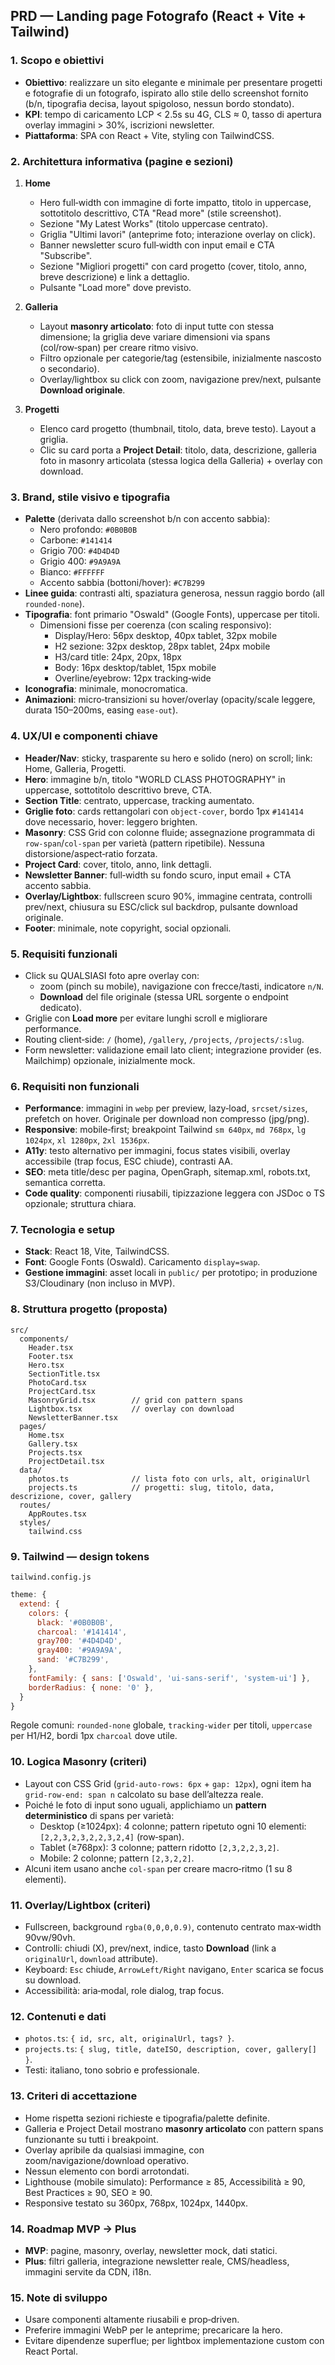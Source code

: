 ## PRD — Landing page Fotografo (React + Vite + Tailwind)

### 1. Scopo e obiettivi
- **Obiettivo**: realizzare un sito elegante e minimale per presentare progetti e fotografie di un fotografo, ispirato allo stile dello screenshot fornito (b/n, tipografia decisa, layout spigoloso, nessun bordo stondato).
- **KPI**: tempo di caricamento LCP < 2.5s su 4G, CLS ≈ 0, tasso di apertura overlay immagini > 30%, iscrizioni newsletter.
- **Piattaforma**: SPA con React + Vite, styling con TailwindCSS.

### 2. Architettura informativa (pagine e sezioni)
1) **Home**
   - Hero full‑width con immagine di forte impatto, titolo in uppercase, sottotitolo descrittivo, CTA "Read more" (stile screenshot).
   - Sezione "My Latest Works" (titolo uppercase centrato).
   - Griglia "Ultimi lavori" (anteprime foto; interazione overlay on click).
   - Banner newsletter scuro full‑width con input email e CTA "Subscribe".
   - Sezione "Migliori progetti" con card progetto (cover, titolo, anno, breve descrizione) e link a dettaglio.
   - Pulsante "Load more" dove previsto.

2) **Galleria**
   - Layout **masonry articolato**: foto di input tutte con stessa dimensione; la griglia deve variare dimensioni via spans (col/row‑span) per creare ritmo visivo.
   - Filtro opzionale per categorie/tag (estensibile, inizialmente nascosto o secondario).
   - Overlay/lightbox su click con zoom, navigazione prev/next, pulsante **Download originale**.

3) **Progetti**
   - Elenco card progetto (thumbnail, titolo, data, breve testo). Layout a griglia.
   - Clic su card porta a **Project Detail**: titolo, data, descrizione, galleria foto in masonry articolata (stessa logica della Galleria) + overlay con download.

### 3. Brand, stile visivo e tipografia
- **Palette** (derivata dallo screenshot b/n con accento sabbia):
  - Nero profondo: `#0B0B0B`
  - Carbone: `#141414`
  - Grigio 700: `#4D4D4D`
  - Grigio 400: `#9A9A9A`
  - Bianco: `#FFFFFF`
  - Accento sabbia (bottoni/hover): `#C7B299`
- **Linee guida**: contrasti alti, spaziatura generosa, nessun raggio bordo (all `rounded-none`).
- **Tipografia**: font primario "Oswald" (Google Fonts), uppercase per titoli.
  - Dimensioni fisse per coerenza (con scaling responsivo):
    - Display/Hero: 56px desktop, 40px tablet, 32px mobile
    - H2 sezione: 32px desktop, 28px tablet, 24px mobile
    - H3/card title: 24px, 20px, 18px
    - Body: 16px desktop/tablet, 15px mobile
    - Overline/eyebrow: 12px tracking‑wide
- **Iconografia**: minimale, monocromatica.
- **Animazioni**: micro‑transizioni su hover/overlay (opacity/scale leggere, durata 150–200ms, easing `ease-out`).

### 4. UX/UI e componenti chiave
- **Header/Nav**: sticky, trasparente su hero e solido (nero) on scroll; link: Home, Galleria, Progetti.
- **Hero**: immagine b/n, titolo "WORLD CLASS PHOTOGRAPHY" in uppercase, sottotitolo descrittivo breve, CTA.
- **Section Title**: centrato, uppercase, tracking aumentato.
- **Griglie foto**: cards rettangolari con `object-cover`, bordo 1px `#141414` dove necessario, hover: leggero brighten.
- **Masonry**: CSS Grid con colonne fluide; assegnazione programmata di `row-span`/`col-span` per varietà (pattern ripetibile). Nessuna distorsione/aspect‑ratio forzata.
- **Project Card**: cover, titolo, anno, link dettagli.
- **Newsletter Banner**: full‑width su fondo scuro, input email + CTA accento sabbia.
- **Overlay/Lightbox**: fullscreen scuro 90%, immagine centrata, controlli prev/next, chiusura su ESC/click sul backdrop, pulsante download originale.
- **Footer**: minimale, note copyright, social opzionali.

### 5. Requisiti funzionali
- Click su QUALSIASI foto apre overlay con:
  - zoom (pinch su mobile), navigazione con frecce/tasti, indicatore `n/N`.
  - **Download** del file originale (stessa URL sorgente o endpoint dedicato). 
- Griglie con **Load more** per evitare lunghi scroll e migliorare performance.
- Routing client‑side: `/` (home), `/gallery`, `/projects`, `/projects/:slug`.
- Form newsletter: validazione email lato client; integrazione provider (es. Mailchimp) opzionale, inizialmente mock.

### 6. Requisiti non funzionali
- **Performance**: immagini in `webp` per preview, lazy‑load, `srcset/sizes`, prefetch on hover. Originale per download non compresso (jpg/png). 
- **Responsive**: mobile‑first; breakpoint Tailwind `sm 640px`, `md 768px`, `lg 1024px`, `xl 1280px`, `2xl 1536px`.
- **A11y**: testo alternativo per immagini, focus states visibili, overlay accessibile (trap focus, ESC chiude), contrasti AA.
- **SEO**: meta title/desc per pagina, OpenGraph, sitemap.xml, robots.txt, semantica corretta.
- **Code quality**: componenti riusabili, tipizzazione leggera con JSDoc o TS opzionale; struttura chiara.

### 7. Tecnologia e setup
- **Stack**: React 18, Vite, TailwindCSS.
- **Font**: Google Fonts (Oswald). Caricamento `display=swap`.
- **Gestione immagini**: asset locali in `public/` per prototipo; in produzione S3/Cloudinary (non incluso in MVP).

### 8. Struttura progetto (proposta)
```
src/
  components/
    Header.tsx
    Footer.tsx
    Hero.tsx
    SectionTitle.tsx
    PhotoCard.tsx
    ProjectCard.tsx
    MasonryGrid.tsx        // grid con pattern spans
    Lightbox.tsx           // overlay con download
    NewsletterBanner.tsx
  pages/
    Home.tsx
    Gallery.tsx
    Projects.tsx
    ProjectDetail.tsx
  data/
    photos.ts              // lista foto con urls, alt, originalUrl
    projects.ts            // progetti: slug, titolo, data, descrizione, cover, gallery
  routes/
    AppRoutes.tsx
  styles/
    tailwind.css
```

### 9. Tailwind — design tokens
`tailwind.config.js`
```js
theme: {
  extend: {
    colors: {
      black: '#0B0B0B',
      charcoal: '#141414',
      gray700: '#4D4D4D',
      gray400: '#9A9A9A',
      sand: '#C7B299',
    },
    fontFamily: { sans: ['Oswald', 'ui-sans-serif', 'system-ui'] },
    borderRadius: { none: '0' },
  }
}
```
Regole comuni: `rounded-none` globale, `tracking-wider` per titoli, `uppercase` per H1/H2, bordi 1px `charcoal` dove utile.

### 10. Logica Masonry (criteri)
- Layout con CSS Grid (`grid-auto-rows: 6px` + `gap: 12px`), ogni item ha `grid-row-end: span n` calcolato su base dell’altezza reale.
- Poiché le foto di input sono uguali, applichiamo un **pattern deterministico** di spans per varietà:
  - Desktop (≥1024px): 4 colonne; pattern ripetuto ogni 10 elementi: `[2,2,3,2,3,2,2,3,2,4]` (row‑span).
  - Tablet (≥768px): 3 colonne; pattern ridotto `[2,3,2,2,3,2]`.
  - Mobile: 2 colonne; pattern `[2,3,2,2]`.
- Alcuni item usano anche `col-span` per creare macro‑ritmo (1 su 8 elementi).

### 11. Overlay/Lightbox (criteri)
- Fullscreen, background `rgba(0,0,0,0.9)`, contenuto centrato max‑width 90vw/90vh.
- Controlli: chiudi (X), prev/next, indice, tasto **Download** (link a `originalUrl`, `download` attribute).
- Keyboard: `Esc` chiude, `ArrowLeft/Right` navigano, `Enter` scarica se focus su download.
- Accessibilità: aria‑modal, role dialog, trap focus.

### 12. Contenuti e dati
- `photos.ts`: `{ id, src, alt, originalUrl, tags? }`.
- `projects.ts`: `{ slug, title, dateISO, description, cover, gallery[] }`.
- Testi: italiano, tono sobrio e professionale.

### 13. Criteri di accettazione
- Home rispetta sezioni richieste e tipografia/palette definite.
- Galleria e Project Detail mostrano **masonry articolato** con pattern spans funzionante su tutti i breakpoint.
- Overlay apribile da qualsiasi immagine, con zoom/navigazione/download operativo.
- Nessun elemento con bordi arrotondati.
- Lighthouse (mobile simulato): Performance ≥ 85, Accessibilità ≥ 90, Best Practices ≥ 90, SEO ≥ 90.
- Responsive testato su 360px, 768px, 1024px, 1440px.

### 14. Roadmap MVP → Plus
- **MVP**: pagine, masonry, overlay, newsletter mock, dati statici.
- **Plus**: filtri galleria, integrazione newsletter reale, CMS/headless, immagini servite da CDN, i18n.

### 15. Note di sviluppo
- Usare componenti altamente riusabili e prop‑driven.
- Preferire immagini WebP per le anteprime; precaricare la hero.
- Evitare dipendenze superflue; per lightbox implementazione custom con React Portal.


